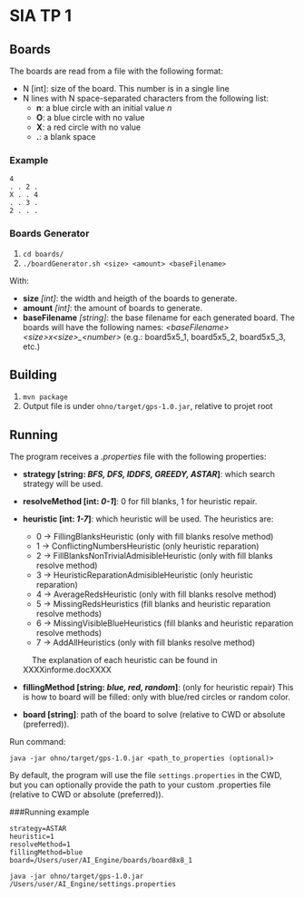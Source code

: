 # SIA TP 1

## Boards
The boards are read from a file with the following format:
* N [int]: size of the board. This number is in a single line
* N lines with N space-separated characters from the following list:
    * **n**: a blue circle with an initial value *n*
    * **O**: a blue circle with no value 
    * **X**: a red circle with no value
    * **.**: a blank space
    
### Example
```
4
. . 2 .
X . . 4
. . 3 .
2 . . .
```

### Boards Generator
1. `cd boards/`
2. ```./boardGenerator.sh <size> <amount> <baseFilename>```

With:
* **size** *[int]*: the width and heigth of the boards to generate.
* **amount** *[int]*: the amount of boards to generate.
* **baseFilename** *[string]*: the base filename for each generated board. The boards will have the following names: *\<baseFilename>\<size>x\<size>_\<number>* (e.g.: board5x5_1, board5x5_2, board5x5_3, etc.)

## Building
1. `mvn package`
1. Output file is under `ohno/target/gps-1.0.jar`, relative to projet root

## Running
The program receives a *.properties* file with the following properties:
* **strategy [string: *BFS, DFS, IDDFS, GREEDY, ASTAR*]**:  which search strategy will be used.  
* **resolveMethod [int: *0-1*]**: 0 for fill blanks, 1 for heuristic repair.
* **heuristic [int: *1-7*]**: which heuristic will be used. The heuristics are:
    * 0 -> FillingBlanksHeuristic (only with fill blanks resolve method)
    * 1 -> ConflictingNumbersHeuristic (only heuristic reparation)
    * 2 -> FillBlanksNonTrivialAdmisibleHeuristic (only with fill blanks resolve method)
    * 3 -> HeuristicReparationAdmisibleHeuristic (only heuristic reparation)
    * 4 -> AverageRedsHeuristic (only with fill blanks resolve method)
    * 5 -> MissingRedsHeuristics (fill blanks and heuristic reparation resolve methods)
    * 6 -> MissingVisibleBlueHeuristics (fill blanks and heuristic reparation resolve methods)
    * 7 -> AddAllHeuristics (only with fill blanks resolve method)
    
    &nbsp;&nbsp;&nbsp;&nbsp;The explanation of each heuristic can be found in XXXXinforme.docXXXX 
    
* **fillingMethod [string: *blue, red, random*]**: (only for heuristic repair) This is how to board will be filled: only with blue/red circles or random color. 
* **board [string]**: path of the board to solve (relative to CWD or absolute (preferred)).

Run command:

`java -jar ohno/target/gps-1.0.jar <path_to_properties (optional)>`

By default, the program will use the file `settings.properties` in the CWD, but you can optionally provide the path to your custom .properties file (relative to CWD or absolute (preferred)).


###Running example
```properties
strategy=ASTAR
heuristic=1
resolveMethod=1
fillingMethod=blue
board=/Users/user/AI_Engine/boards/board8x8_1
```

`java -jar ohno/target/gps-1.0.jar /Users/user/AI_Engine/settings.properties`

